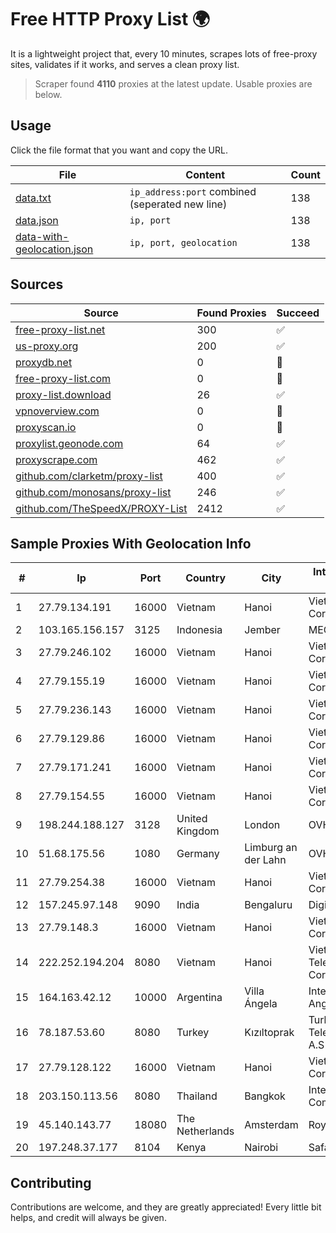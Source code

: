 
# Free HTTP Proxy List 🌍

It is a lightweight project that, every 10 minutes, scrapes lots of free-proxy sites, validates if it works, and serves a clean proxy list.


> Scraper found **4110** proxies at the latest update. Usable proxies are below.

## Usage

Click the file format that you want and copy the URL.


|File|Content|Count|
|----|-------|-----|
|[data.txt](https://raw.githubusercontent.com/themiralay/Proxy-List-World/master/data.txt)|`ip_address:port` combined (seperated new line)|138|
|[data.json](https://raw.githubusercontent.com/themiralay/Proxy-List-World/master/data.json)|`ip, port`|138|
|[data-with-geolocation.json](https://raw.githubusercontent.com/themiralay/Proxy-List-World/master/data-with-geolocation.json)|`ip, port, geolocation`|138|

## Sources

|Source|Found Proxies|Succeed|
|------|-------------|-------|
|[free-proxy-list.net](https://free-proxy-list.net)|300|✅|
|[us-proxy.org](https://www.us-proxy.org)|200|✅|
|[proxydb.net](http://proxydb.net)|0|🚫|
|[free-proxy-list.com](https://free-proxy-list.com/?page=&port=&type%5B%5D=http&type%5B%5D=https&up_time=0&search=Search)|0|🚫|
|[proxy-list.download](https://www.proxy-list.download/HTTP)|26|✅|
|[vpnoverview.com](https://vpnoverview.com/privacy/anonymous-browsing/free-proxy-servers)|0|🚫|
|[proxyscan.io](https://www.proxyscan.io)|0|🚫|
|[proxylist.geonode.com](https://proxylist.geonode.com/api/proxy-list?limit=300&page=1&sort_by=lastChecked&sort_type=desc&protocols=http,https)|64|✅|
|[proxyscrape.com](https://api.proxyscrape.com/v2/?request=displayproxies&protocol=http&timeout=10000&country=all&ssl=all&anonymity=all)|462|✅|
|[github.com/clarketm/proxy-list](https://raw.githubusercontent.com/clarketm/proxy-list/master/proxy-list-raw.txt)|400|✅|
|[github.com/monosans/proxy-list](https://raw.githubusercontent.com/monosans/proxy-list/main/proxies/http.txt)|246|✅|
|[github.com/TheSpeedX/PROXY-List](https://raw.githubusercontent.com/TheSpeedX/PROXY-List/master/http.txt)|2412|✅|


## Sample Proxies With Geolocation Info

|#|Ip|Port|Country|City|Internet Service Provider|
|-|--|----|-------|----|-------------------------|
|1|27.79.134.191|16000|Vietnam|Hanoi|Viettel Corporation|
|2|103.165.156.157|3125|Indonesia|Jember|MEGADATA-ISP|
|3|27.79.246.102|16000|Vietnam|Hanoi|Viettel Corporation|
|4|27.79.155.19|16000|Vietnam|Hanoi|Viettel Corporation|
|5|27.79.236.143|16000|Vietnam|Hanoi|Viettel Corporation|
|6|27.79.129.86|16000|Vietnam|Hanoi|Viettel Corporation|
|7|27.79.171.241|16000|Vietnam|Hanoi|Viettel Corporation|
|8|27.79.154.55|16000|Vietnam|Hanoi|Viettel Corporation|
|9|198.244.188.127|3128|United Kingdom|London|OVH SAS|
|10|51.68.175.56|1080|Germany|Limburg an der Lahn|OVH SAS|
|11|27.79.254.38|16000|Vietnam|Hanoi|Viettel Corporation|
|12|157.245.97.148|9090|India|Bengaluru|DigitalOcean, LLC|
|13|27.79.148.3|16000|Vietnam|Hanoi|Viettel Corporation|
|14|222.252.194.204|8080|Vietnam|Hanoi|VietNam Post and Telecom Corporation|
|15|164.163.42.12|10000|Argentina|Villa Ángela|Interret Villa Angela SRL|
|16|78.187.53.60|8080|Turkey|Kızıltoprak|Turk Telekomunikasyon A.S|
|17|27.79.128.122|16000|Vietnam|Hanoi|Viettel Corporation|
|18|203.150.113.56|8080|Thailand|Bangkok|Internet Thailand Company Ltd.|
|19|45.140.143.77|18080|The Netherlands|Amsterdam|RoyaleHosting BV|
|20|197.248.37.177|8104|Kenya|Nairobi|Safaricom Limited|



## Contributing

Contributions are welcome, and they are greatly appreciated! Every
little bit helps, and credit will always be given.

